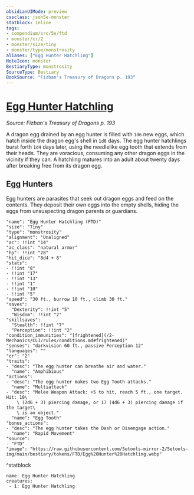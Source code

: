 ```yaml
---
obsidianUIMode: preview
cssclass: json5e-monster
statblock: inline
tags:
- compendium/src/5e/ftd
- monster/cr/2
- monster/size/tiny
- monster/type/monstrosity
aliases: ["Egg Hunter Hatchling"]
NoteIcon: monster
BestiaryType: monstrosity
SourceType: Bestiary
BookSource: "Fizban's Treasury of Dragons p. 193"
---
```

# [Egg Hunter Hatchling](2-Mechanics/CLI/bestiary/monstrosity/egg-hunter-hatchling-ftd.md)
*Source: Fizban's Treasury of Dragons p. 193*  

A dragon egg drained by an egg hunter is filled with `1d6` new eggs, which hatch inside the dragon egg's shell in `1d6` days. The egg hunter hatchlings burst forth `1d4` days later, using the needlelike egg tooth that extends from their heads. They are voracious, consuming any other dragon eggs in the vicinity if they can. A hatchling matures into an adult about twenty days after breaking free from its dragon egg.

## Egg Hunters

Egg hunters are parasites that seek out dragon eggs and feed on the contents. They deposit their own eggs into the empty shells, hiding the eggs from unsuspecting dragon parents or guardians.

```statblock
"name": "Egg Hunter Hatchling (FTD)"
"size": "Tiny"
"type": "monstrosity"
"alignment": "Unaligned"
"ac": !!int "14"
"ac_class": "natural armor"
"hp": !!int "28"
"hit_dice": "8d4 + 8"
"stats":
- !!int "8"
- !!int "17"
- !!int "13"
- !!int "1"
- !!int "10"
- !!int "5"
"speed": "30 ft., burrow 10 ft., climb 30 ft."
"saves":
  "Dexterity": !!int "5"
  "Wisdom": !!int "2"
"skillsaves":
  "Stealth": !!int "7"
  "Perception": !!int "2"
"condition_immunities": "[frightened](/2-Mechanics/CLI/rules/conditions.md#frightened)"
"senses": "darkvision 60 ft., passive Perception 12"
"languages": ""
"cr": "2"
"traits":
- "desc": "The egg hunter can breathe air and water."
  "name": "Amphibious"
"actions":
- "desc": "The egg hunter makes two Egg Tooth attacks."
  "name": "Multiattack"
- "desc": "Melee Weapon Attack: +5 to hit, reach 5 ft., one target. Hit: 10\
    \ (2d6 + 3) piercing damage, or 17 (4d6 + 3) piercing damage if the target\
    \ is an object."
  "name": "Egg Tooth"
"bonus_actions":
- "desc": "The egg hunter takes the Dash or Disengage action."
  "name": "Rapid Movement"
"source":
- "FTD"
"image": "https://raw.githubusercontent.com/5etools-mirror-2/5etools-img/main/bestiary/tokens/FTD/Egg%20Hunter%20Hatchling.webp"
```
^statblock

```encounter-table
name: Egg Hunter Hatchling
creatures:
 - 1: Egg Hunter Hatchling
```